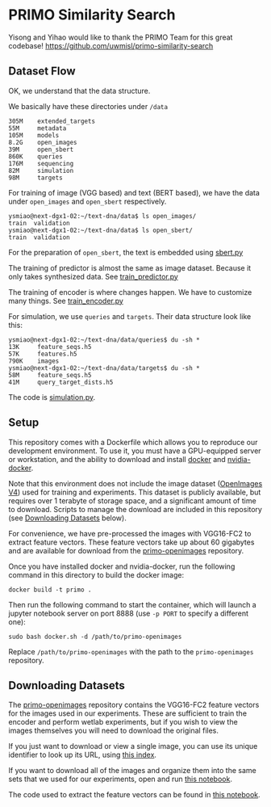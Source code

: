 PRIMO Similarity Search
=======================

Yisong and Yihao would like to thank the PRIMO Team for this great codebase! https://github.com/uwmisl/primo-similarity-search



## Dataset Flow

OK, we understand that the data structure. 



We basically have these directories under `/data`

```
305M    extended_targets
55M     metadata
105M    models
8.2G    open_images
39M     open_sbert
860K    queries
176M    sequencing
82M     simulation
98M     targets
```



For training of image (VGG based) and text (BERT based), we have the data under `open_images` and `open_sbert`  respectively. 

```
ysmiao@next-dgx1-02:~/text-dna/data$ ls open_images/
train  validation
ysmiao@next-dgx1-02:~/text-dna/data$ ls open_sbert/
train  validation
```



For the preparation of `open_sbert`, the text is embedded using [sbert.py](sbert.py)



The training of predictor is almost the same as image dataset. Because it only takes synthesized data. See [train_predictor.py](train_predictor.py)



The training of encoder is where changes happen. We have to customize many things. See [train_encoder.py](train_encoder.py)



For simulation, we use `queries` and `targets`. Their data structure look like this:

```
ysmiao@next-dgx1-02:~/text-dna/data/queries$ du -sh *
13K     feature_seqs.h5
57K     features.h5
790K    images
ysmiao@next-dgx1-02:~/text-dna/data/targets$ du -sh *
58M     feature_seqs.h5
41M     query_target_dists.h5
```



The code is [simulation.py](simulation.py).







Setup
-----
This repository comes with a Dockerfile which allows you to reproduce our
development environment. To use it, you must have a GPU-equipped server or
workstation, and the ability to download and install
[docker](https://www.docker.com/) and
[nvidia-docker](https://github.com/NVIDIA/nvidia-docker).

Note that this environment does not include the image dataset 
([OpenImages V4](https://storage.googleapis.com/openimages/web/download_v4.html)) used for
training and experiments. This dataset is publicly available, but requires over 1 terabyte of storage space, and a
significant amount of time to download. Scripts to manage the download are included in this
repository (see [Downloading Datasets](#downloading-datasets) below).

For convenience, we have pre-processed the images with VGG16-FC2 to extract feature vectors.
These feature vectors take up about 60 gigabytes and are available for download from the 
[primo-openimages](https://github.com/uwmisl/primo-openimages) repository. 

Once you have installed docker and nvidia-docker, run the following command in
this directory to build the docker image:

```
docker build -t primo .
```

Then run the following command to start the container, which will launch a
jupyter notebook server on port 8888 (use `-p PORT` to specify a different one):

```
sudo bash docker.sh -d /path/to/primo-openimages
```

Replace `/path/to/primo-openimages` with the path to the `primo-openimages` repository.


Downloading Datasets
--------------------
The [primo-openimages](https://github.com/uwmisl/primo-openimages) repository contains
the VGG16-FC2 feature vectors for the images used in our experiments. These are sufficient
to train the encoder and perform wetlab experiments, but if you wish to view the images themselves
you will need to download the original files.

If you just want to download or view a single image,
you can use its unique identifier to look up its URL, using
[this index](https://storage.googleapis.com/openimages/2018_04/image_ids_and_rotation.csv).

If you want to download all of the images and organize them into the same sets that we used
for our experiments, open and run [this notebook](notebooks/01_datasets/01_download.ipynb).

The code used to extract the feature vectors can be found in
[this notebook](notebooks/01_datasets/02_extract_features.ipynb).
